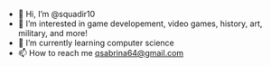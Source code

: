 - 👋 Hi, I’m @squadir10
- 👀 I’m interested in game developement, video games, history, art, military, and more!
- 🌱 I’m currently learning computer science
- 📫 How to reach me qsabrina64@gmail.com


